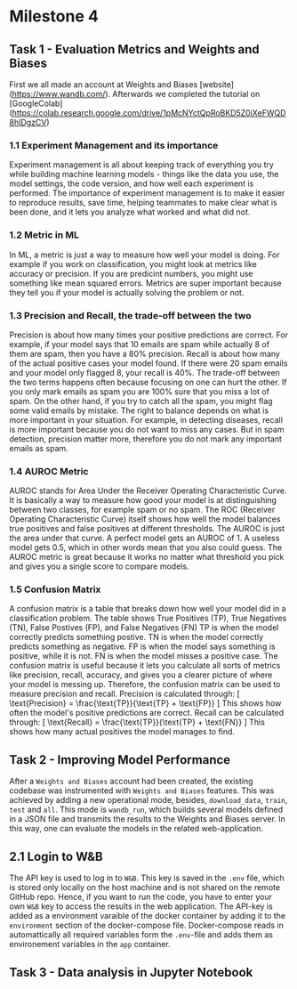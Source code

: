 # Milestone 4

## Task 1 - Evaluation Metrics and Weights and Biases
First we all made an account at Weights and Biases [website] (https://www.wandb.com/).
Afterwards we completed the tutorial on [GoogleColab] (https://colab.research.google.com/drive/1pMcNYctQpRoBKD5Z0iXeFWQD8hIDgzCV)

### 1.1 Experiment Management and its importance
Experiment management is all about keeping track of everything you try while building machine learning models - 
things like the data you use, the model settings, the code version, and how well each experiment is performed.
The importance of experiment management is to make it easier to reproduce results, save time, helping teammates
to make clear what is been done, and it lets you analyze what worked and what did not.

### 1.2 Metric in ML
In ML, a metric is just a way to measure how well your model is doing. For example
if you work on classification, you might look at metrics like accuracy or precision.
If you are predicint numbers, you might use something like mean squared errors.
Metrics are super important because they tell you if your model is actually solving the problem or not.

### 1.3 Precision and Recall, the trade-off between the two
Precision is about how many times your positive predictions are correct. 
For example, if your model says that 10 emails are spam while actually 8 of them are spam, 
then you have a 80% precision.
Recall is about how many of the actual positive cases your model found. If there were
20 spam emails and your model only flagged 8, your recall is 40%.
The trade-off between the two terms happens often because focusing on one can hurt the other.
If you only mark emails as spam you are 100% sure that you miss a lot of spam. On the other hand, 
if you try to catch all the spam, you might flag some valid emails by mistake.
The right to balance depends on what is more important in your situation.
For example, in detecting diseases, recall is more important because you do not want to miss any cases.
But in spam detection, precision matter more, therefore you do not mark any important emails as spam.

### 1.4 AUROC Metric
AUROC stands for Area Under the Receiver Operating Characteristic Curve.
It is basically a way to measure how good your model is at distinguishing between two classes, for example spam or no spam.
The ROC (Receiver Operating Characteristic Curve) itself shows how well the model balances true positives
and false positives at different thresholds. The AUROC is just the area under that curve. A perfect model gets an AUROC of 1. 
A useless model gets 0.5, which in other words mean that you also could guess.
The AUROC metric is great because it works no matter what threshold you pick and gives you a single score to compare models.


### 1.5 Confusion Matrix
A confusion matrix is a table that breaks down how well your model did in a classification problem. The table shows
True Positives (TP), True Negatives (TN), False Postives (FP), and False Negatives (FN)
TP is when the model correctly predicts something postive. TN is when the model correctly predicts something as negative. 
FP is when the model says something is positive, while it is not. FN is when the model misses a positive case. 
The confusion matrix is useful because it lets you calculate all sorts of metrics like precision, recall, accuracy,
and gives you a clearer picture of where your model is messing up. 
Therefore, the confusion matrix can be used to measure precision and recall.
Precision is calculated through: 
\[
\text{Precision} = \frac{\text{TP}}{\text{TP} + \text{FP}}
\]
This shows how often the model's positive predictions are correct.
Recall can be calculated through: 
\[
\text{Recall} = \frac{\text{TP}}{\text{TP} + \text{FN}}
\]
This shows how many actual positives the model manages to find.





## Task 2 - Improving Model Performance

After a `Weights and Biases` account had been created, the existing codebase was instrumented with `Weights and Biases` features.  This was achieved by adding a new operational mode, besides, `download_data`, `train`, `test` and `all`. This mode is `wandb_run`, which builds several models defined in a JSON file and transmits the results to the Weights and Biases server. In this way, one can evaluate the models in the related web-application.

## 2.1 Login to W&B
The API key is used to log in to `W&B`. This key is saved in the `.env` file, which is stored only locally on the host machine and is not shared on the remote GitHub repo. Hence, if you want to run the code, you have to enter your own `W&B` key to access the results in the web application.
The API-key is added as a environment varaible of the docker container by adding it to the `environment` section of the docker-compose file. Docker-compose reads in automattically all required variables form the `.env`-file and adds them as environement variables in the `app` container.



## Task 3 - Data analysis in Jupyter Notebook 





